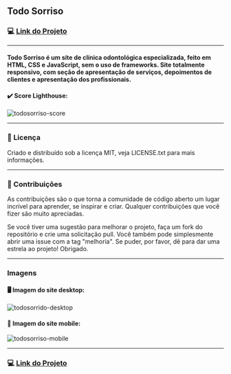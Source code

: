 ## Todo Sorriso

### :computer: [Link do Projeto](https://todosorriso.vercel.app/)

---

#### Todo Sorriso é um site de clínica odontológica especializada, feito em HTML, CSS e JavaScript, sem o uso de frameworks. Site totalmente responsivo, com seção de apresentação de serviços, depoimentos de clientes e apresentação dos profissionais.

#### :heavy_check_mark: Score Lighthouse:  
![todosorriso-score](https://user-images.githubusercontent.com/82607849/198026544-5d1705ca-a740-4dbd-83c4-033e7ad7dc1d.jpg)

---

### :notebook: Licença

Criado e distribuído sob a licença MIT, veja LICENSE.txt para mais informações.
  
---

### :handshake: Contribuições

As contribuições são o que torna a comunidade de código aberto um lugar incrível para aprender, se inspirar e criar. Qualquer contribuições que você fizer são muito apreciadas.

Se você tiver uma sugestão para melhorar o projeto, faça um fork do repositório e crie uma solicitação pull. Você também pode simplesmente abrir uma issue com a tag "melhoria". Se puder, por favor, dê para dar uma estrela ao projeto! Obrigado.

---

### Imagens

#### :desktop_computer: Imagem do site desktop:
![todosorrido-desktop](https://user-images.githubusercontent.com/82607849/198020871-9de9dd66-88d2-481b-bb29-0ca514303152.jpg)  
  
#### :iphone: Imagem do site mobile:
![todosorriso-mobile](https://user-images.githubusercontent.com/82607849/198022305-3fb166c0-ce92-4703-adda-3a65eb14b9fd.jpg)

---

### :computer: [Link do Projeto](https://todosorriso.vercel.app/)
